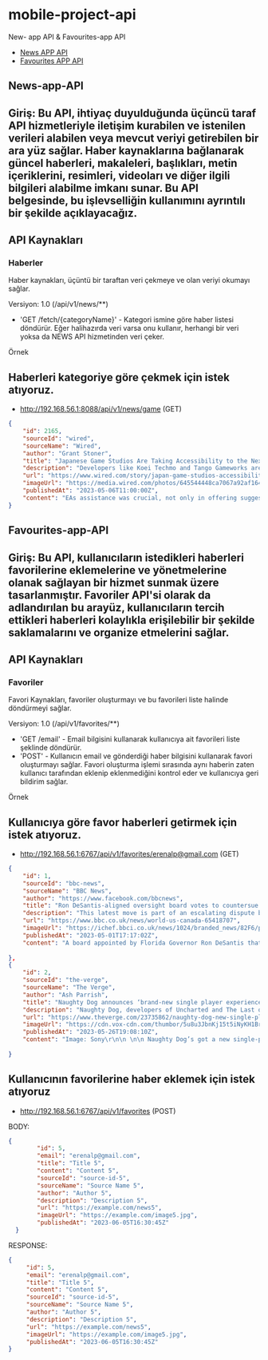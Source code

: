 # mobile-project-api
New- app API &amp; Favourites-app API

* [News APP API](#News-app-API)
* [Favourites APP API](#Favourites-app-API)

## News-app-API ##

## Giriş: Bu API, ihtiyaç duyulduğunda üçüncü taraf API hizmetleriyle iletişim kurabilen ve istenilen verileri alabilen veya mevcut veriyi getirebilen bir ara yüz sağlar. Haber kaynaklarına bağlanarak güncel haberleri, makaleleri, başlıkları, metin içeriklerini, resimleri, videoları ve diğer ilgili bilgileri alabilme imkanı sunar. Bu API belgesinde, bu işlevselliğin kullanımını ayrıntılı bir şekilde açıklayacağız.

## API Kaynakları

### Haberler

Haber kaynakları, üçüntü bir taraftan veri çekmeye ve olan veriyi okumayı sağlar.

Versiyon: 1.0 (/api/v1/news/**)

- 'GET /fetch/{categoryName}' - Kategori ismine göre haber listesi döndürür. Eğer halihazırda veri varsa onu kullanır, herhangi bir veri yoksa da NEWS API hizmetinden veri çeker.

Örnek

## Haberleri kategoriye göre çekmek için istek atıyoruz.

- http://192.168.56.1:8088/api/v1/news/game (GET)



```json
{
    "id": 2165,
    "sourceId": "wired",
    "sourceName": "Wired",
    "author": "Grant Stoner",
    "title": "Japanese Game Studios Are Taking Accessibility to the Next Level",
    "description": "Developers like Koei Techmo and Tango Gameworks are working to make accessible design a global standard.",
    "url": "https://www.wired.com/story/japan-game-studios-accessibility/",
    "imageUrl": "https://media.wired.com/photos/645544448ca7067a92af1644/191:100/w_1280,c_limit/HiFi-Rush-Games.jpg",
    "publishedAt": "2023-05-06T11:00:00Z",
    "content": "EAs assistance was crucial, not only in offering suggestions but also in helping to refine occasionally troublesome settings. Edagawa notes that the development of specific features and designs, even… [+3367 chars]"
}
```


## Favourites-app-API ##

## Giriş: Bu API, kullanıcıların istedikleri haberleri favorilerine eklemelerine ve yönetmelerine olanak sağlayan bir hizmet sunmak üzere tasarlanmıştır. Favoriler API'si olarak da adlandırılan bu arayüz, kullanıcıların tercih ettikleri haberleri kolaylıkla erişilebilir bir şekilde saklamalarını ve organize etmelerini sağlar.

## API Kaynakları

### Favoriler

Favori Kaynakları, favoriler oluşturmayı ve bu favorileri liste halinde döndürmeyi sağlar.

Versiyon: 1.0 (/api/v1/favorites/**)

- 'GET /email' - Email bilgisini kullanarak kullanıcıya ait favorileri liste şeklinde döndürür.
- 'POST' - Kullanıcın email ve gönderdiği haber bilgisini kullanarak favori oluşturmayı sağlar. Favori oluşturma işlemi sırasında aynı haberin zaten kullanıcı tarafından eklenip eklenmediğini kontrol eder ve kullanıcıya geri bildirim sağlar.

Örnek

## Kullanıcıya göre favor haberleri getirmek için istek atıyoruz.

- http://192.168.56.1:6767/api/v1/favorites/erenalp@gmail.com (GET)

```json
{
    "id": 1,
    "sourceId": "bbc-news",
    "sourceName": "BBC News",
    "author": "https://www.facebook.com/bbcnews",
    "title": "Ron DeSantis-aligned oversight board votes to countersue Disney",
    "description": "This latest move is part of an escalating dispute between Disney and Florida's Republican governor.",
    "url": "https://www.bbc.co.uk/news/world-us-canada-65418707",
    "imageUrl": "https://ichef.bbci.co.uk/news/1024/branded_news/82F6/production/_129562533_gettyimages-1241143168.jpg",
    "publishedAt": "2023-05-01T17:17:02Z",
    "content": "A board appointed by Florida Governor Ron DeSantis that oversees Disney's special district has voted to sue Disney, the latest in an escalating feud between the state's Republican governor and the en…         [+2013 chars]"
    
}, 
{
    "id": 2,
    "sourceId": "the-verge",
    "sourceName": "The Verge",
    "author": "Ash Parrish",
    "title": "Naughty Dog announces ‘brand-new single player experience’ alongside Last of Us multiplayer delay",
    "description": "Naughty Dog, developers of Uncharted and The Last of Us, have announced a new “single player experience.” The studio also revealed that its The Last of Us multiplayer game needs more time in development.",
    "url": "https://www.theverge.com/23735862/naughty-dog-new-single-player-game-multiplayer",
    "imageUrl": "https://cdn.vox-cdn.com/thumbor/5u8u3JbnKj15t5iNyKH1BrZPjzk=/0x0:3840x2160/1200x628/filters:focal(2355x1045:2356x1046)/cdn.vox-cdn.com/uploads/chorus_asset/file/24685599/ss_ea8b45bb65d05fafa911387df16399ead11e6878.jpg",
    "publishedAt": "2023-05-26T19:08:10Z",
    "content": "Image: Sony\r\n\n \n\n Naughty Dog’s got a new single-player game in the works.\nThe Uncharted developer was expected to show off its The Last Of Us multiplayer project at this week’s PlayStation showcase.… [+947 chars]"
    
}
```
## Kullanıcının favorilerine haber eklemek için istek atıyoruz

- http://192.168.56.1:6767/api/v1/favorites (POST)

BODY:
```json
{
        "id": 5,
        "email": "erenalp@gmail.com",
        "title": "Title 5",
        "content": "Content 5",
        "sourceId": "source-id-5",
        "sourceName": "Source Name 5",
        "author": "Author 5",
        "description": "Description 5",
        "url": "https://example.com/news5",
        "imageUrl": "https://example.com/image5.jpg",
        "publishedAt": "2023-06-05T16:30:45Z"
  }
  ```

 RESPONSE:
 
 ```json
{
      "id": 5,
      "email": "erenalp@gmail.com",
      "title": "Title 5",
      "content": "Content 5",
      "sourceId": "source-id-5",
      "sourceName": "Source Name 5",
      "author": "Author 5",
      "description": "Description 5",
      "url": "https://example.com/news5",
      "imageUrl": "https://example.com/image5.jpg",
      "publishedAt": "2023-06-05T16:30:45Z"
}











